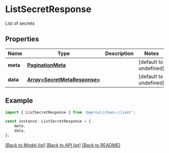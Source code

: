# ListSecretResponse

List of secrets

## Properties

Name | Type | Description | Notes
------------ | ------------- | ------------- | -------------
**meta** | [**PaginationMeta**](PaginationMeta.md) |  | [default to undefined]
**data** | [**Array&lt;SecretMetaResponse&gt;**](SecretMetaResponse.md) |  | [default to undefined]

## Example

```typescript
import { ListSecretResponse } from '@qernal/chaos-client';

const instance: ListSecretResponse = {
    meta,
    data,
};
```

[[Back to Model list]](../README.md#documentation-for-models) [[Back to API list]](../README.md#documentation-for-api-endpoints) [[Back to README]](../README.md)
